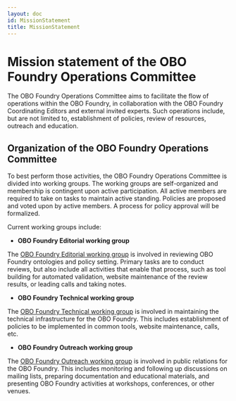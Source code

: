 ```yaml
---
layout: doc
id: MissionStatement
title: MissionStatement
---
```


# Mission statement of the OBO Foundry Operations Committee

The OBO Foundry Operations Committee aims to facilitate the flow of operations within the OBO Foundry, in collaboration with the OBO Foundry Coordinating Editors and external invited experts. Such operations include, but are not limited to, establishment of policies, review of resources, outreach and education.

## Organization of the OBO Foundry Operations Committee

To best perform those activities, the OBO Foundry Operations Committee is divided into working groups. The working groups are self-organized and membership is contingent upon active participation. All active members are required to take on tasks to maintain active standing. Policies are proposed and voted upon by active members. A process for policy approval will be formalized.

Current working groups include:

- **OBO Foundry Editorial working group**

The [OBO Foundry Editorial working group](EditorialWG.md) is involved in reviewing OBO Foundry ontologies and policy setting. Primary tasks are to conduct reviews, but also include all activities that enable that process, such as tool building for automated validation, website maintenance of the review results, or leading calls and taking notes.

- **OBO Foundry Technical working group**

The [OBO Foundry Technical working group](TechnicalWG.md) is involved in maintaining the technical infrastructure for the OBO Foundry. This includes establishment of policies to be implemented in common tools, website maintenance, calls, etc.

- **OBO Foundry Outreach working group**

The [OBO Foundry Outreach working group](OutreachWG.md) is involved in public relations for the OBO Foundry. This includes monitoring and following up discussions on mailing lists, preparing documentation and educational materials, and presenting OBO Foundry activities at workshops, conferences, or other venues.
